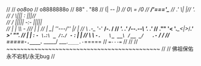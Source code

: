 // 
//                                  _oo8oo_
//                                 o8888888o
//                                 88" . "88
//                                 (| -_- |)
//                                 0\  =  /0
//                               ___/'==='\___
//                             .' \\|     |// '.
//                            / \\|||  :  |||// \
//                           / _||||| -:- |||||_ \
//                          |   | \\\  -  /// |   |
//                          | \_|  ''\---/''  |_/ |
//                          \  .-\__  '-'  __/-.  /
//                        ___'. .'  /--.--\  '. .'___
//                     ."" '<  '.___\_<|>_/___.'  >' "".
//                    | | :  `- \`.:`\ _ /`:.`/ -`  : | |
//                    \  \ `-.   \_ __\ /__ _/   .-` /  /
//                =====`-.____`.___ \_____/ ___.`____.-`=====
//                                  `=---=`
// 
// 
//               ~~~~~~~~~~~~~~~~~~~~~~~~~~~~~~~~~~~~~~~~~~~~
//
//                          佛祖保佑         永不宕机/永无bug
//
